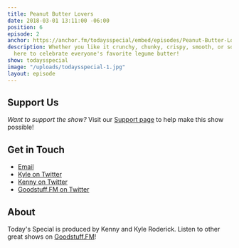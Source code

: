 ```yaml
---
title: Peanut Butter Lovers
date: 2018-03-01 13:11:00 -06:00
position: 6
episode: 2
anchor: https://anchor.fm/todaysspecial/embed/episodes/Peanut-Butter-Lovers-e14lae/a-a2ifes
description: Whether you like it crunchy, chunky, crispy, smooth, or soupy, we're
  here to celebrate everyone's favorite legume butter!
show: todaysspecial
image: "/uploads/todaysspecial-1.jpg"
layout: episode
---
```


## Support Us
*Want to support the show?* Visit our [Support page](https://goodstuff.fm/support) to help make this show possible!

## Get in Touch
* [Email](mailto:kyle@goodstuff.fm)
* [Kyle on Twitter](http://twitter.com/dogburps)
* [Kenny on Twitter](http://twitter.com/pizzarobotics)
* [Goodstuff.FM on Twitter](http://twitter.com/goodstufffm)

## About
Today's Special is produced by Kenny and Kyle Roderick. Listen to other great shows on [Goodstuff.FM](http://goodstuff.fm/shows)!

